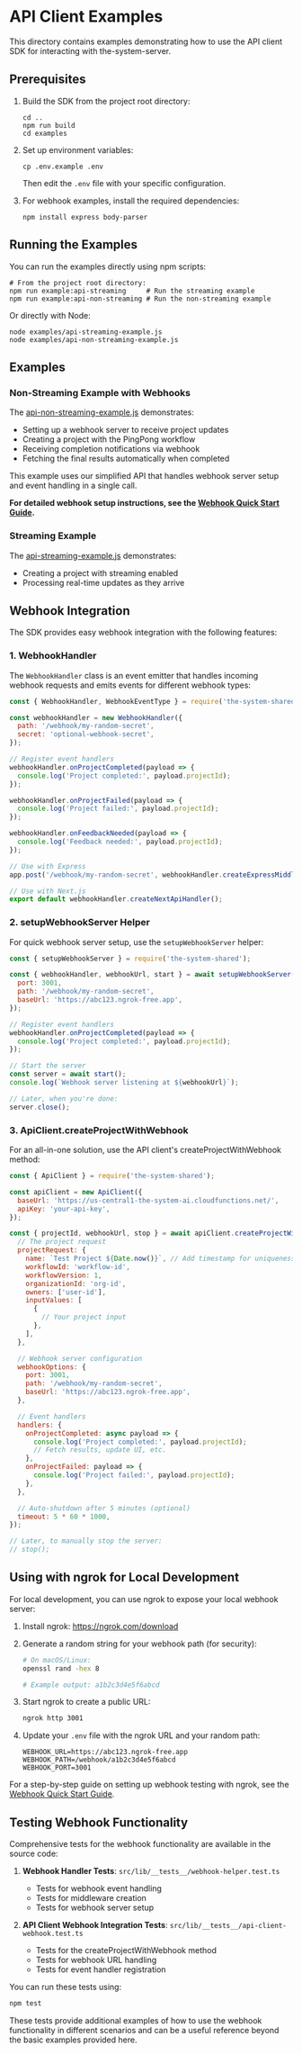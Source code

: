 # API Client Examples

This directory contains examples demonstrating how to use the API client SDK for interacting with the-system-server.

## Prerequisites

1. Build the SDK from the project root directory:

   ```
   cd ..
   npm run build
   cd examples
   ```

2. Set up environment variables:
   ```
   cp .env.example .env
   ```
   Then edit the `.env` file with your specific configuration.
3. For webhook examples, install the required dependencies:
   ```
   npm install express body-parser
   ```

## Running the Examples

You can run the examples directly using npm scripts:

```
# From the project root directory:
npm run example:api-streaming     # Run the streaming example
npm run example:api-non-streaming # Run the non-streaming example
```

Or directly with Node:

```
node examples/api-streaming-example.js
node examples/api-non-streaming-example.js
```

## Examples

### Non-Streaming Example with Webhooks

The [api-non-streaming-example.js](./api-non-streaming-example.js) demonstrates:

- Setting up a webhook server to receive project updates
- Creating a project with the PingPong workflow
- Receiving completion notifications via webhook
- Fetching the final results automatically when completed

This example uses our simplified API that handles webhook server setup and event handling in a single call.

**For detailed webhook setup instructions, see the [Webhook Quick Start Guide](./WEBHOOK-QUICKSTART.md).**

### Streaming Example

The [api-streaming-example.js](./api-streaming-example.js) demonstrates:

- Creating a project with streaming enabled
- Processing real-time updates as they arrive

## Webhook Integration

The SDK provides easy webhook integration with the following features:

### 1. WebhookHandler

The `WebhookHandler` class is an event emitter that handles incoming webhook requests and emits events for different webhook types:

```javascript
const { WebhookHandler, WebhookEventType } = require('the-system-shared');

const webhookHandler = new WebhookHandler({
  path: '/webhook/my-random-secret',
  secret: 'optional-webhook-secret',
});

// Register event handlers
webhookHandler.onProjectCompleted(payload => {
  console.log('Project completed:', payload.projectId);
});

webhookHandler.onProjectFailed(payload => {
  console.log('Project failed:', payload.projectId);
});

webhookHandler.onFeedbackNeeded(payload => {
  console.log('Feedback needed:', payload.projectId);
});

// Use with Express
app.post('/webhook/my-random-secret', webhookHandler.createExpressMiddleware());

// Use with Next.js
export default webhookHandler.createNextApiHandler();
```

### 2. setupWebhookServer Helper

For quick webhook server setup, use the `setupWebhookServer` helper:

```javascript
const { setupWebhookServer } = require('the-system-shared');

const { webhookHandler, webhookUrl, start } = await setupWebhookServer({
  port: 3001,
  path: '/webhook/my-random-secret',
  baseUrl: 'https://abc123.ngrok-free.app',
});

// Register event handlers
webhookHandler.onProjectCompleted(payload => {
  console.log('Project completed:', payload.projectId);
});

// Start the server
const server = await start();
console.log(`Webhook server listening at ${webhookUrl}`);

// Later, when you're done:
server.close();
```

### 3. ApiClient.createProjectWithWebhook

For an all-in-one solution, use the API client's createProjectWithWebhook method:

```javascript
const { ApiClient } = require('the-system-shared');

const apiClient = new ApiClient({
  baseUrl: 'https://us-central1-the-system-ai.cloudfunctions.net/',
  apiKey: 'your-api-key',
});

const { projectId, webhookUrl, stop } = await apiClient.createProjectWithWebhook({
  // The project request
  projectRequest: {
    name: `Test Project ${Date.now()}`, // Add timestamp for uniqueness
    workflowId: 'workflow-id',
    workflowVersion: 1,
    organizationId: 'org-id',
    owners: ['user-id'],
    inputValues: [
      {
        // Your project input
      },
    ],
  },

  // Webhook server configuration
  webhookOptions: {
    port: 3001,
    path: '/webhook/my-random-secret',
    baseUrl: 'https://abc123.ngrok-free.app',
  },

  // Event handlers
  handlers: {
    onProjectCompleted: async payload => {
      console.log('Project completed:', payload.projectId);
      // Fetch results, update UI, etc.
    },
    onProjectFailed: payload => {
      console.log('Project failed:', payload.projectId);
    },
  },

  // Auto-shutdown after 5 minutes (optional)
  timeout: 5 * 60 * 1000,
});

// Later, to manually stop the server:
// stop();
```

## Using with ngrok for Local Development

For local development, you can use ngrok to expose your local webhook server:

1. Install ngrok: https://ngrok.com/download

2. Generate a random string for your webhook path (for security):

   ```bash
   # On macOS/Linux:
   openssl rand -hex 8

   # Example output: a1b2c3d4e5f6abcd
   ```

3. Start ngrok to create a public URL:

   ```bash
   ngrok http 3001
   ```

4. Update your `.env` file with the ngrok URL and your random path:
   ```
   WEBHOOK_URL=https://abc123.ngrok-free.app
   WEBHOOK_PATH=/webhook/a1b2c3d4e5f6abcd
   WEBHOOK_PORT=3001
   ```

For a step-by-step guide on setting up webhook testing with ngrok, see the [Webhook Quick Start Guide](./WEBHOOK-QUICKSTART.md).

## Testing Webhook Functionality

Comprehensive tests for the webhook functionality are available in the source code:

1. **Webhook Handler Tests**: `src/lib/__tests__/webhook-helper.test.ts`

   - Tests for webhook event handling
   - Tests for middleware creation
   - Tests for webhook server setup

2. **API Client Webhook Integration Tests**: `src/lib/__tests__/api-client-webhook.test.ts`
   - Tests for the createProjectWithWebhook method
   - Tests for webhook URL handling
   - Tests for event handler registration

You can run these tests using:

```bash
npm test
```

These tests provide additional examples of how to use the webhook functionality in different scenarios and can be a useful reference beyond the basic examples provided here.

